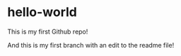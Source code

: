 # hello-world
This is my first Github repo!

And this is my first branch with an edit to the readme file!
